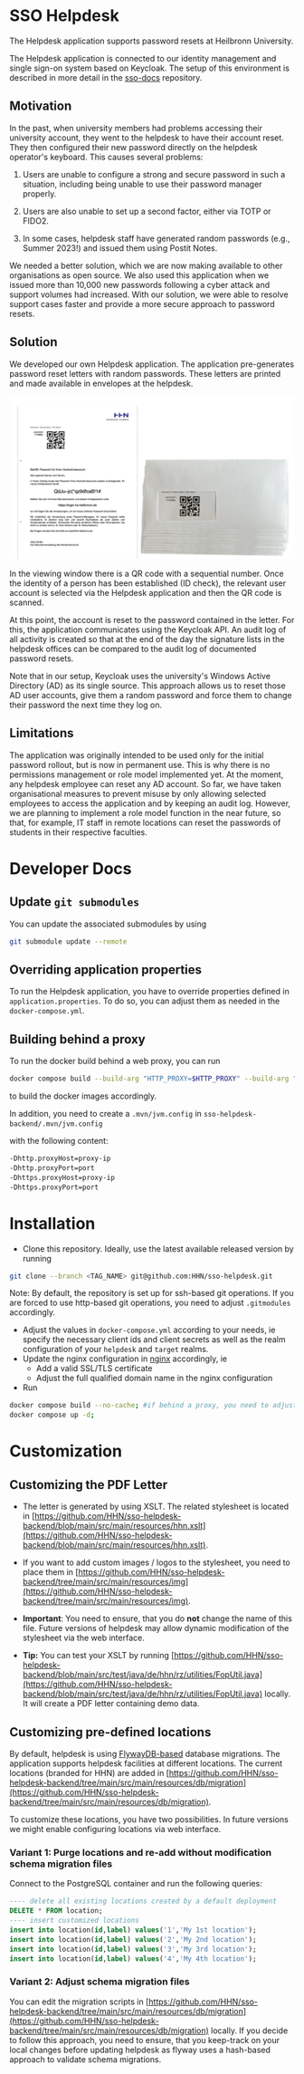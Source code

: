 # SSO Helpdesk

The Helpdesk application supports password resets at Heilbronn University.

The Helpdesk application is connected to our identity management and single sign-on system based on Keycloak. The setup of this environment is described in more detail in the [sso-docs](https://github.com/HHN/sso-docs) repository.

## Motivation

In the past, when university members had problems accessing their university account, they went to the helpdesk to have their account reset. They then configured their new password directly on the helpdesk operator's keyboard. This causes several problems:

1) Users are unable to configure a strong and secure password in such a situation, including being unable to use their password manager properly.

2) Users are also unable to set up a second factor, either via TOTP or FIDO2.

3) In some cases, helpdesk staff have generated random passwords (e.g., Summer 2023!) and issued them using Postit Notes.

We needed a better solution, which we are now making available to other organisations as open source. We also used this application when we issued more than 10,000 new passwords following a cyber attack and support volumes had increased. With our solution, we were able to resolve support cases faster and provide a more secure approach to password resets.

## Solution

We developed our own Helpdesk application. The application pre-generates password reset letters with random passwords. These letters are printed and made available in envelopes at the helpdesk.

![Pre-printed letters with QR code in the viewing window](img/helpdesk_letter.png)

In the viewing window there is a QR code with a sequential number. Once the identity of a person has been established (ID check), the relevant user account is selected via the Helpdesk application and then the QR code is scanned.

At this point, the account is reset to the password contained in the letter. For this, the application communicates using the Keycloak API. An audit log of all activity is created so that at the end of the day the signature lists in the helpdesk offices can be compared to the audit log of documented password resets.

Note that in our setup, Keycloak uses the university's Windows Active Directory (AD) as its single source. This approach allows us to reset those AD user accounts, give them a random password and force them to change their password the next time they log on.

## Limitations

The application was originally intended to be used only for the initial password rollout, but is now in permanent use. This is why there is no permissions management or role model implemented yet. At the moment, any helpdesk employee can reset any AD account. So far, we have taken organisational measures to prevent misuse by only allowing selected employees to access the application and by keeping an audit log. However, we are planning to implement a role model function in the near future, so that, for example, IT staff in remote locations can reset the passwords of students in their respective faculties.


# Developer Docs

## Update `git submodules`

You can update the associated submodules by using

```bash
git submodule update --remote
```

## Overriding application properties

To run the Helpdesk application, you have to override properties defined in `application.properties`.
To do so, you can adjust them as needed in the `docker-compose.yml`.

## Building behind a proxy

To run the docker build behind a web proxy, you can run

```bash
docker compose build --build-arg "HTTP_PROXY=$HTTP_PROXY" --build-arg "HTTPS_PROXY=$HTTPS_PROXY" --build-arg "http_proxy=$HTTP_PROXY" --build-arg "https_proxy=$HTTPS_PROXY" --no-cache
```

to build the docker images accordingly.

In addition, you need to create a `.mvn/jvm.config` in `sso-helpdesk-backend/.mvn/jvm.config`

with the following content:

```bash
-Dhttp.proxyHost=proxy-ip
-Dhttp.proxyPort=port
-Dhttps.proxyHost=proxy-ip
-Dhttps.proxyPort=port
```

# Installation

- Clone this repository. Ideally, use the latest available released version by running

```bash
git clone --branch <TAG_NAME> git@github.com:HHN/sso-helpdesk.git
```

Note: By default, the repository is set up for ssh-based git operations. If you are forced to use http-based git operations, you need to adjust `.gitmodules` accordingly.

- Adjust the values in `docker-compose.yml` according to your needs, ie specify the necessary client ids and client secrets as well as the realm configuration of your `helpdesk` and `target` realms.
- Update the nginx configuration in [nginx](nginx) accordingly, ie
  - Add a valid SSL/TLS certificate
  - Adjust the full qualified domain name in the nginx configuration
- Run

```bash
docker compose build --no-cache; #if behind a proxy, you need to adjust this command as mentioned in the developer docs
docker compose up -d;
```

# Customization

## Customizing the PDF Letter

- The letter is generated by using XSLT. The related stylesheet is located in [https://github.com/HHN/sso-helpdesk-backend/blob/main/src/main/resources/hhn.xslt](https://github.com/HHN/sso-helpdesk-backend/blob/main/src/main/resources/hhn.xslt). 
- If you want to add custom images / logos to the stylesheet, you need to place them in [https://github.com/HHN/sso-helpdesk-backend/tree/main/src/main/resources/img](https://github.com/HHN/sso-helpdesk-backend/tree/main/src/main/resources/img).
- **Important**: You need to ensure, that you do **not** change the name of this file. Future versions of helpdesk may allow dynamic modification of the stylesheet via the web interface.

- **Tip:** You can test your XSLT by running [https://github.com/HHN/sso-helpdesk-backend/blob/main/src/test/java/de/hhn/rz/utilities/FopUtil.java](https://github.com/HHN/sso-helpdesk-backend/blob/main/src/test/java/de/hhn/rz/utilities/FopUtil.java) locally. It will create a PDF letter containing demo data.

## Customizing pre-defined locations

By default, helpdesk is using [FlywayDB-based](https://flywaydb.org/) database migrations. The application supports helpdesk facilities at different locations.  The current locations (branded for HHN) are added in [https://github.com/HHN/sso-helpdesk-backend/tree/main/src/main/resources/db/migration](https://github.com/HHN/sso-helpdesk-backend/tree/main/src/main/resources/db/migration).

To customize these locations, you have two possibilities. In future versions we might enable configuring locations via web interface.

### Variant 1: Purge locations and re-add without modification schema migration files

Connect to the PostgreSQL container and run the following queries:

```sql
---- delete all existing locations created by a default deployment
DELETE * FROM location;
---- insert customized locations
insert into location(id,label) values('1','My 1st location');
insert into location(id,label) values('2','My 2nd location');
insert into location(id,label) values('3','My 3rd location');
insert into location(id,label) values('4','My 4th location');
```

### Variant 2: Adjust schema migration files

You can edit the migration scripts in [https://github.com/HHN/sso-helpdesk-backend/tree/main/src/main/resources/db/migration](https://github.com/HHN/sso-helpdesk-backend/tree/main/src/main/resources/db/migration) locally.
If you decide to follow this approach, you need to ensure, that you keep-track on your local changes before updating helpdesk as flyway uses a hash-based approach to validate schema migrations.

